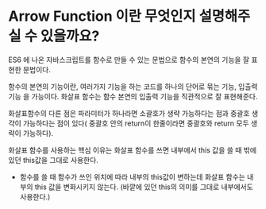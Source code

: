 # Arrow Function 이란 무엇인지 설명해주실 수 있을까요?

ES6 에 나온 자바스크립트를 함수로 만들 수 있는 문법으로 함수의 본연의 기능을 잘 표현한 문법이다.

함수의 본연의 기능이란, 여러가지 기능을 하는 코드를 하나의 단어로 묶는 기능, 입출력 기능 을 가능이다. 화살표 함수는 함수 본연의 입출력 기능을 직관적으로 잘 표현해준다.

화살표함수의 다른 점은 파라미터가 하나라면 소괄호가 생략 가능하다는 점과 중괄호 생갹이 가능하다는 점이 있다( 중괄호 안의 return이 한줄이라면 중괄호와 return 모두 생략이 가능하다).

화살표 함수를 사용하는 핵심 이유는 화살표 함수를 쓰면 내부에서 this 값을 쓸 때 밖에 있던 this값을 그대로 사용한다.

- 함수를 쓸 때 함수가 쓰인 위치에 따라 내부의 this값이 변하는데 화살표 함수는 내부의 this 값을 변화시키지 않는다. (바깥에 있던 this의 의미를 그대로 내부에서도 사용한다.)
